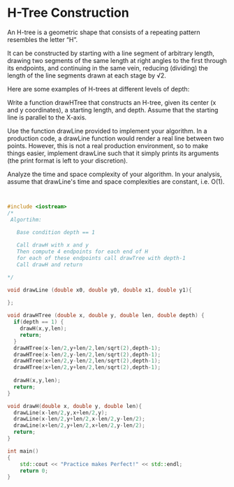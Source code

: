 
# H-Tree Construction

An H-tree is a geometric shape that consists of a repeating pattern resembles the letter “H”.

It can be constructed by starting with a line segment of arbitrary length, drawing two segments of the same length at right angles to the first through its endpoints, and continuing in the same vein, reducing (dividing) the length of the line segments drawn at each stage by √2.

Here are some examples of H-trees at different levels of depth:


Write a function drawHTree that constructs an H-tree, given its center (x and y coordinates), a starting length, and depth. Assume that the starting line is parallel to the X-axis.

Use the function drawLine provided to implement your algorithm. In a production code, a drawLine function would render a real line between two points. However, this is not a real production environment, so to make things easier, implement drawLine such that it simply prints its arguments (the print format is left to your discretion).

Analyze the time and space complexity of your algorithm. In your analysis, assume that drawLine's time and space complexities are constant, i.e. O(1).

```cpp


#include <iostream>
/*
 Algortihm:

   Base condition depth == 1
   
   Call drawH with x and y
   Then compute 4 endpoints for each end of H
   for each of these endpoints call drawTree with depth-1
   Call drawH and return

*/

void drawLine (double x0, double y0, double x1, double y1){
  
};

void drawHTree (double x, double y, double len, double depth) {
  if(depth == 1) {
    drawH(x,y,len);
    return;
  }
  drawHTree(x-len/2,y+len/2,len/sqrt(2),depth-1);
  drawHTree(x-len/2,y-len/2,len/sqrt(2),depth-1);
  drawHTree(x+len/2,y-len/2,len/sqrt(2),depth-1);
  drawHTree(x+len/2,y+len/2,len/sqrt(2),depth-1);
  
  drawH(x,y,len);
  return;
}

void drawH(double x, double y, double len){
  drawLine(x-len/2,y,x+len/2,y);
  drawLine(x-len/2,y+len/2,x-len/2,y-len/2);
  drawLine(x+len/2,y+len/2,x+len/2,y-len/2);
  return;
}

int main()
{
    std::cout << "Practice makes Perfect!" << std::endl;
    return 0;
}
```